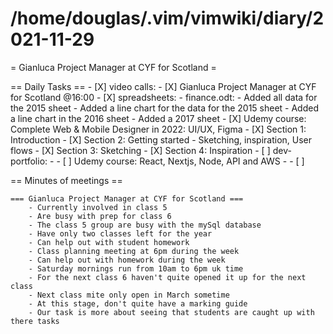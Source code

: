 # /home/douglas/.vim/vimwiki/diary/2021-11-29

= Gianluca Project Manager at CYF for Scotland =

== Daily Tasks ==
    - [X] video calls:
		- [X] Gianluca Project Manager at CYF for Scotland @16:00
	- [X] spreadsheets:
		- finance.odt:
			- Added all data for the 2015 sheet
			- Added a line chart for the data for the 2015 sheet
			- Added a line chart in the 2016 sheet
			- Added a 2017 sheet
	- [X] Udemy course: Complete Web & Mobile Designer in 2022: UI/UX, Figma
		- [X] Section 1: Introduction
		- [X] Section 2: Getting started - Sketching, inspiration, User flows
		- [X] Section 3: Sketching
		- [X] Section 4: Inspiration
    - [ ] dev-portfolio:
		- 
	- [ ] Udemy course: React, Nextjs, Node, API and AWS
		- 
	- [ ] 

== Minutes of meetings ==

	=== Gianluca Project Manager at CYF for Scotland ===
		- Currently involved in class 5
		- Are busy with prep for class 6
		- The class 5 group are busy with the mySql database
		- Have only two classes left for the year
		- Can help out with student homework
		- Class planning meeting at 6pm during the week
		- Can help out with homework during the week
		- Saturday mornings run from 10am to 6pm uk time
		- For the next class 6 haven't quite opened it up for the next class
		- Next class mite only open in March sometime
		- At this stage, don't quite have a marking guide
		- Our task is more about seeing that students are caught up with there tasks
